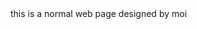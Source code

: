 <html>
  <head>
    <title>MY Web App</title>
    </head>
  <body>
    this is a normal web page designed by moi 
    </body>
 </html> 
